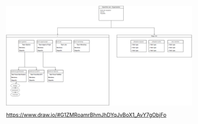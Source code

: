 ![image](https://github.com/zuperninja/WIP/blob/master/OpenFab/Germaine/organisation%20github%20openfab.png)

https://www.draw.io/#G1ZMRoamrBhmJhDYqJvBoX1_AvY7gObjFo
